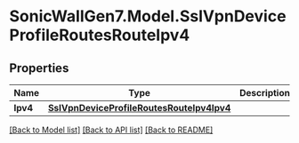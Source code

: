 # SonicWallGen7.Model.SslVpnDeviceProfileRoutesRouteIpv4

## Properties

Name | Type | Description | Notes
------------ | ------------- | ------------- | -------------
**Ipv4** | [**SslVpnDeviceProfileRoutesRouteIpv4Ipv4**](SslVpnDeviceProfileRoutesRouteIpv4Ipv4.md) |  | [optional] 

[[Back to Model list]](../README.md#documentation-for-models) [[Back to API list]](../README.md#documentation-for-api-endpoints) [[Back to README]](../README.md)

